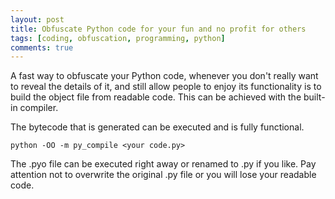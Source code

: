 ```yaml
---
layout: post
title: Obfuscate Python code for your fun and no profit for others
tags: [coding, obfuscation, programming, python]
comments: true
---
```


A fast way to obfuscate your Python code, whenever you don't really want to
reveal the details of it, and still allow people to enjoy its functionality is
to build the object file from readable code. 
This can be achieved with the built-in compiler. 

The bytecode that is generated can be executed and is fully
functional. 

	python -OO -m py_compile <your code.py> 

The .pyo file can be executed right away or renamed to .py if you like. 
Pay attention not to overwrite the original .py file or you will lose your readable code. 
